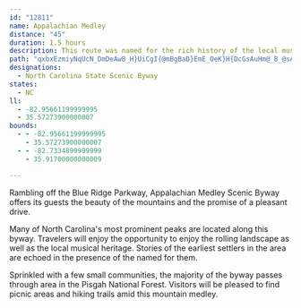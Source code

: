 ```yaml
---
id: "12811"
name: Appalachian Medley
distance: "45"
duration: 1.5 hours
description: This route was named for the rich history of the local music and the rise and fall of these beautiful hills.
path: "qxbxEzmiyNqUcN_DmDeAwB_H}UiCgI{@mBgBaD}EmE_OeK}H{DcGsAuHm@_B_@sAq@cBuAgEkGwFsDeAaA_@e@yAqC_BoBsAw@{Dy@uAm@sBeBsD}D}DiBcBUuAIiAPgA^eAv@mEhFwBfBuAx@cD~@mA~@eC~Ey@r@mB`@cPU}CSkCe@mB}@qLaHkJoHsAe@eAMy@@gC\\iFhC{ChAcKl@qCl@iBx@eCxBgPzQiHrHmGvDaFjAoCV}B@qBGgYeCyFYis@yFoEMcCR{I~DmFlCmBr@iVfBeFB{Q_Fy@KaKMkF_@yF{@eLqCmD_@cEPkN~CwIRgSL{@FwBb@gDnBqA^kCb@UQKY_@_Bm@_F?oBReGo@eZgAuHKsC?kA^mFEsGXmIDmEZuHv@yc@ImB_@gBm@eBiBmDSgAAmATiFl@uA`Aq@fBEbBNh@Kd@YXc@X_A@g@i@{CqAsFeDiLWq@g@m@a@]yAm@cBSiAJiAf@eIdH_BhBYr@Ib@BdBZlBAlBI^Ud@i@l@sA`@y@Bo@Yc@e@cBsC_@eAYkAC_DEo@Uy@cHaJSQoAKi@SqCsCuAoB_B}AmByAwAYaBp@OIMyAKSs@EoCy@MOC]v@mADs@Os@}AsDQkANs@Na@TKhCWX_@hAiEL}DTmCEe@GSk@g@cASSQO_ABg@Ze@`BeANS@Sy@kDLu@t@Wr@?nDd@LEDe@N[h@_@n@SfBQZMLo@I_@cBiBiByAmH}CwAyBu@}D}ByEeAYm@F}AdAuAf@sCJeAA}@k@sFgF}@?i@Si@kAs@yDw@yCgAoCkIeGU[OcCyDmDw@aByAy@_Ge@c@SmBmByA_CiDgBUYG_@BSlAiBNg@i@{@c@c@iDSiC@gAj@yD~EoAjAmBXmA`Ao@RiAP_CDiACmD_AyByAmF{FsC{AcC}AmABgC`AiFj@{NfCyADwD^mCEwD{@{AScDO}CJ}DEoBg@wBsAaMeL]{@Ky@oAuKy@mB}@_AmEmDyQaMoB_BcAmA_BmCw@}BeAwF_BcDyAyAiAUmCRgTlEyHfCqIdBi@ZwCjD_EhIuFvCmD`Ca@jCSD_DcBgAcByAqA{GwDk@}@YqAk@s@y@e@{B_@o@JuD`BgAMoA_AmBSeB_@}AR}ExEo@dBy@`DmAlG{@tCSlC?pDUlBOX]LiGl@iAH}Fe@}v@{JaHgAyCWeKyAkJgAuKeB}MgBmAE{OqCyC_AYAYJsAz@m@[Q?qBlB{@`@yBd@eFD_ES}AYmGeDiBg@iBYmAk@_DmCsA}@oAIyALy@E_@mAWsC|BsFfGaHHs@Ee@uOeWuMcUmBwFiCaEo@gE{IuK_A?cAz@gB~B{A~@uEl@WMwAGsE_AiBQsC?o@Mc@m@c@kAUMyC@qBj@_DlBo@t@}@\\eCFyBhAsA~@gBlCoBlAu@XkCKcF_B_AAm@Lq@d@cDbFc@|@qDrJaAxAi@`@g@MsHmGiAk@y@K_@J]RyD`Es@h@{A^qAQsC_BeBmA_@eAEy@SaAgAy@{@Wo@Ds@Xy@v@oAl@mA?oAWu@DwE`BgDj@i@Mu@s@kIsLk@[y@Es@Xc@t@AjA^fB?v@]~@eBtBYbA?l@HjA`@rA`BxAf@t@zAbDJ`@?f@Ol@}@pAeAj@cBrA_Bd@cB?}@]q@m@qAaC{B}B]s@Om@UsBDk@|@cEN}DOaA]e@iC_CiAU_CQa@?w@XwB`BUYCUn@mBBw@c@_COuCUk@s@Ms@Rq@f@cAPyCYmB_AiA_@]SQ_@}@sDuA_Bo@g@m@Q}@XeBfCcEjCw@Dq@YSY?YECDs@NYn@_@\\_@N_@Ds@e@{C_@o@cAa@m@?oBd@YEOe@h@yAEs@SYsAe@e@s@Oq@@[f@k@~As@r@s@Hm@CeAHc@T[lAk@Tu@BcAIYcAm@_BqC}AuAs@?iA~AuA`@c@VoAlBcAJy@RuA]c@Rs@bAU@SMq@aBc@_@oAm@c@C_@^_@~COPYKm@q@{@Ks@Ps@z@QHW@eAU}DNy@Ei@Y}BgCQMmASUWCSRm@rAeCPq@Fu@c@gDHsAGw@O_@QKi@BgB`AoAV[f@Y~@iAx@aBzDQlBUv@aB~Ay@rB[LoBFc@Pe@d@m@rDoB~Cc@nCORUBSQCM[yD?m@b@yBCs@[s@a@_@u@c@eBU}DKmDl@cBAOQHeACm@c@g@e@EmBf@_CRi@\\oBlDOJc@KCs@v@mI?YOq@sAgAyBqFIoAXmDCYKQWGaBLqBz@_@BuAk@y@GYFORYpA_@DYc@YgAk@_@y@SmByDc@a@{@_@qDYsGeAiAXo@~@wAfDs@^cCEyGa@oAYa@q@Gm@V_CKqCBgCCuDN}EO}@Ui@y@m@wAe@{AQwCVk@MwBcAsBqIe@qA}DgB}AMmFHoDaAmEg@q@_@HmCbAkDX{BCq@a@aByA_AuFjAyEtCcBrAmBjCuARcFeCc@e@iCiHoIaWUoBEk@XaLDmFhAuEHq@?mA]_EVgCtC{M|CyFnCuDbByCVgAJ_ABmFj@aEAcBSgBe@mAiAqA}@m@aEAkBWmAm@oCaCwHwBqG{DgJmBgBw@aKaKiCuAiCe@mAk@iD_CkMmMoGuFoGgHs@_BsAcLeAaGcAwCo@{AsB_D{FuH_DeHyBcI}@mEyAeKyDcd@m@kF[gBi@_BwFiLYkAOaBCs@v@mTHsAPmAl@gBj@eApEeE~@oAx@_CNsAHiB@e]B{@^gDzLmA`Bq@ZaA?e@_@_A]W_Do@u@]Ya@Mq@Fy@Vy@VYjCy@vDXl@Ch@y@Du@YeCNaAb@k@x@]rAgA~CeAx@yAh@g@^Qt@BfAx@d@Pb@@~Am@vBQ`@YR[Hk@S_CLq@Te@d@a@rBy@bC_@vC~@hCRdC?~KY`I_@lG~AjGxCxCp@rFb@xCBfCcApGkHh@e@xGiAhBuAp@mAd@wAH_BMaEByBj@{BlAwAjMiHl@k@x@qAbB}DnEuHd@w@|@g@n@EbBFlEjB~B?|B_@lCw@rDyClDiDrD_BlCy@jKeBvEmAlFsCxAm@~A_@~BKlCk@bDa@vBTxBd@bDvBrAl@hESbEd@rL@bDJtAd@pExBxBr@lCZxBJ|Kg@zET|CB`Jt@zCDfDm@"
designations:
  - North Carolina State Scenic Byway
states:
  - NC
ll:
  - -82.95661199999995
  - 35.57273900000007
bounds:
  - - -82.95661199999995
    - 35.57273900000007
  - - -82.7334899999999
    - 35.91700000000009

---
```


<p>Rambling off the Blue Ridge Parkway, Appalachian Medley Scenic
Byway offers its guests the beauty of the mountains and the promise
of a pleasant drive.</p>
<p>Many of North Carolina's most prominent peaks are located along
this byway. Travelers will enjoy the opportunity to enjoy the
rolling landscape as well as the local musical heritage. Stories of
the earliest settlers in the area are echoed in the presence of the
named for them.</p>
<p>Sprinkled with a few small communities, the majority of the
byway passes through area in the Pisgah National Forest. Visitors
will be pleased to find picnic areas and hiking trails amid this
mountain medley.</p>
